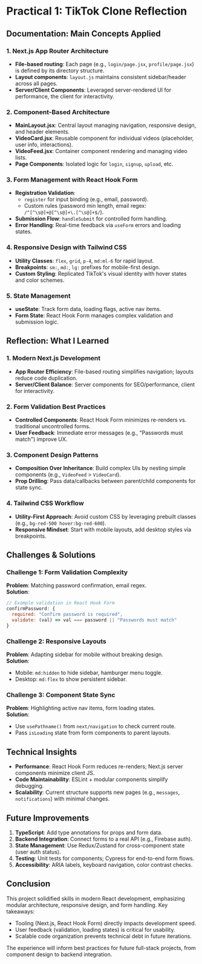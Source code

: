 # Practical 1: TikTok Clone Reflection  


## Documentation: Main Concepts Applied  


### 1. Next.js App Router Architecture  
- **File-based routing**: Each page (e.g., `login/page.jsx`, `profile/page.jsx`) is defined by its directory structure.  
- **Layout components**: `layout.js` maintains consistent sidebar/header across all pages.  
- **Server/Client Components**: Leveraged server-rendered UI for performance, the client for interactivity.  


### 2. Component-Based Architecture  
- **MainLayout.jsx**: Central layout managing navigation, responsive design, and header elements.  
- **VideoCard.jsx**: Reusable component for individual videos (placeholder, user info, interactions).  
- **VideoFeed.jsx**: Container component rendering and managing video lists.  
- **Page Components**: Isolated logic for `login`, `signup`, `upload`, etc.  


### 3. Form Management with React Hook Form  
- **Registration Validation**:  
  - `register` for input binding (e.g., email, password).  
  - Custom rules (password min length, email regex: `/^[^\s@]+@[^\s@]+\.[^\s@]+$/`).  
- **Submission Flow**: `handleSubmit` for controlled form handling.  
- **Error Handling**: Real-time feedback via `useForm` errors and loading states.  


### 4. Responsive Design with Tailwind CSS  
- **Utility Classes**: `flex`, `grid`, `p-4`, `md:ml-6` for rapid layout.  
- **Breakpoints**: `sm:`, `md:`, `lg:` prefixes for mobile-first design.  
- **Custom Styling**: Replicated TikTok's visual identity with hover states and color schemes.  


### 5. State Management  
- **useState**: Track form data, loading flags, active nav items.  
- **Form State**: React Hook Form manages complex validation and submission logic.  


## Reflection: What I Learned  


### 1. Modern Next.js Development  
- **App Router Efficiency**: File-based routing simplifies navigation; layouts reduce code duplication.  
- **Server/Client Balance**: Server components for SEO/performance, client for interactivity.  


### 2. Form Validation Best Practices  
- **Controlled Components**: React Hook Form minimizes re-renders vs. traditional uncontrolled forms.  
- **User Feedback**: Immediate error messages (e.g., "Passwords must match") improve UX.  


### 3. Component Design Patterns  
- **Composition Over Inheritance**: Build complex UIs by nesting simple components (e.g., `VideoFeed` > `VideoCard`).  
- **Prop Drilling**: Pass data/callbacks between parent/child components for state sync.  


### 4. Tailwind CSS Workflow  
- **Utility-First Approach**: Avoid custom CSS by leveraging prebuilt classes (e.g., `bg-red-500 hover:bg-red-600`).  
- **Responsive Mindset**: Start with mobile layouts, add desktop styles via breakpoints.  


## Challenges & Solutions  


### Challenge 1: Form Validation Complexity  
**Problem**: Matching password confirmation, email regex.  
**Solution**:  
```jsx
// Example validation in React Hook Form
confirmPassword: {
  required: "Confirm password is required",
  validate: (val) => val === password || "Passwords must match"
}
```  


### Challenge 2: Responsive Layouts  
**Problem**: Adapting sidebar for mobile without breaking design.  
**Solution**:  
- Mobile: `md:hidden` to hide sidebar, hamburger menu toggle.  
- Desktop: `md:flex` to show persistent sidebar.  


### Challenge 3: Component State Sync  
**Problem**: Highlighting active nav items, form loading states.  
**Solution**:  
- Use `usePathname()` from `next/navigation` to check current route.  
- Pass `isLoading` state from form components to parent layouts.  


## Technical Insights  
- **Performance**: React Hook Form reduces re-renders; Next.js server components minimize client JS.  
- **Code Maintainability**: ESLint + modular components simplify debugging.  
- **Scalability**: Current structure supports new pages (e.g., `messages`, `notifications`) with minimal changes.  


## Future Improvements  
1. **TypeScript**: Add type annotations for props and form data.  
2. **Backend Integration**: Connect forms to a real API (e.g., Firebase auth).  
3. **State Management**: Use Redux/Zustand for cross-component state (user auth status).  
4. **Testing**: Unit tests for components; Cypress for end-to-end form flows.  
5. **Accessibility**: ARIA labels, keyboard navigation, color contrast checks.  


## Conclusion  
This project solidified skills in modern React development, emphasizing modular architecture, responsive design, and form handling. Key takeaways:  
- Tooling (Next.js, React Hook Form) directly impacts development speed.  
- User feedback (validation, loading states) is critical for usability.  
- Scalable code organization prevents technical debt in future iterations.  

The experience will inform best practices for future full-stack projects, from component design to backend integration.